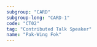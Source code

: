 ```yaml
---
subgroup: "CARD"
subgroup-long: "CARD-1"
code: "CT02"
tag: "Contributed Talk Speaker"
name: "Pak-Wing Fok"
---
```


